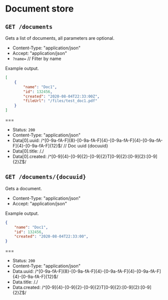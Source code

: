 # Document store

## `GET /documents`

Gets a list of documents, all parameters are optional.

* Content-Type: "application/json"
* Accept: "application/json"
* `?name=` // Filter by name

Example output.

```json
[
    {
        "name": "Doc1",
        "id": 132456,
        "created": "2020-08-04T22:33:00Z",
        "fileUrl": "/files/test_doc1.pdf"
    }
]
```

===

* Status: `200`
* Content-Type: "application/json"
* Data[0].uuid: /^[0-9a-fA-F]{8}\-[0-9a-fA-F]{4}\-[0-9a-fA-F]{4}\-[0-9a-fA-F]{4}\-[0-9a-fA-F]{12}$/ // Doc uuid {docuuid}
* Data[0].title: /./
* Data[0].created: /^[0-9]{4}-[0-9]{2}-[0-9]{2}T[0-9]{2}:[0-9]{2}:[0-9]{2}Z$/

## `GET /documents/{docuuid}`

Gets a document.

* Content-Type: "application/json"
* Accept: "application/json"

Example output.

```json
{
    "name": "Doc1",
    "id": 132456,
    "created": "2020-08-04T22:33:00",
}
```

===

* Status: `200`
* Content-Type: "application/json"
* Data.uuid: /^[0-9a-fA-F]{8}\-[0-9a-fA-F]{4}\-[0-9a-fA-F]{4}\-[0-9a-fA-F]{4}\-[0-9a-fA-F]{12}$/
* Data.title: /./
* Data.created: /^[0-9]{4}-[0-9]{2}-[0-9]{2}T[0-9]{2}:[0-9]{2}:[0-9]{2}Z$/
